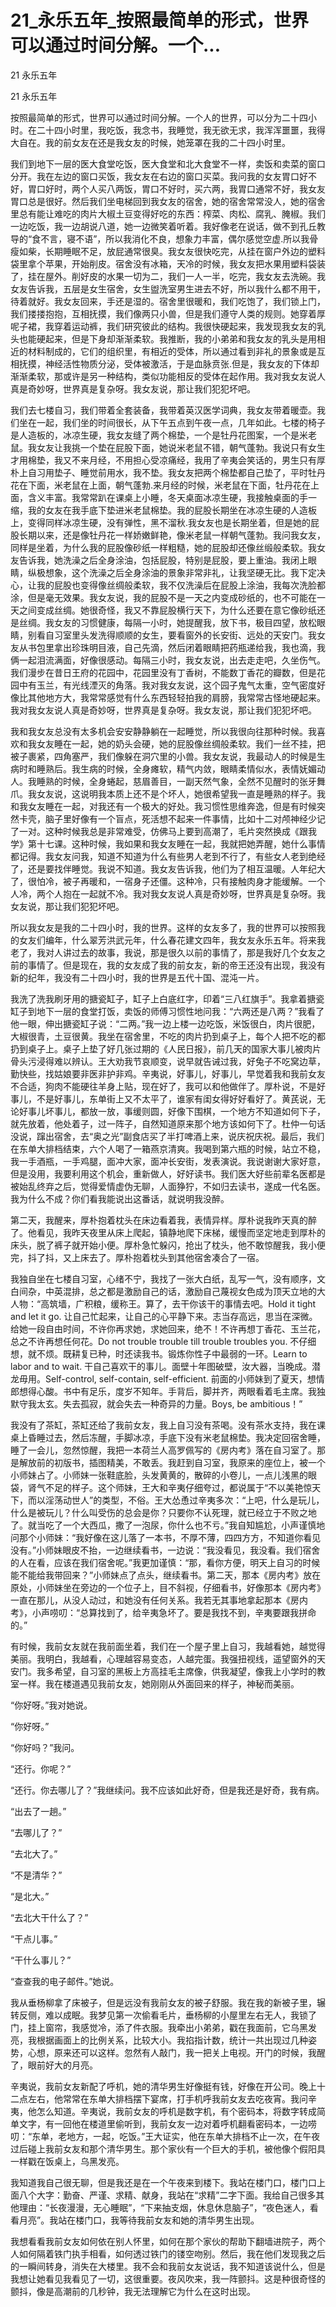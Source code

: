 # 21_永乐五年_按照最简单的形式，世界可以通过时间分解。一个...

21 永乐五年

21 永乐五年

按照最简单的形式，世界可以通过时间分解。一个人的世界，可以分为二十四小时。在二十四小时里，我吃饭，我念书，我睡觉，我无欲无求，我浑浑噩噩，我得大自在。我的前女友在还是我女友的时候，她笼罩在我的二十四小时里。

我们到地下一层的医大食堂吃饭，医大食堂和北大食堂不一样，卖饭和卖菜的窗口分开。我在左边的窗口买饭，我女友在右边的窗口买菜。我问我的女友胃口好不好，胃口好时，两个人买八两饭，胃口不好时，买六两，我胃口通常不好，我女友胃口总是很好。然后我们坐电梯回到我女友的宿舍，她的宿舍常常没人，她的宿舍里总有能让难吃的肉片大椒土豆变得好吃的东西：榨菜、肉松、腐乳、腌椒。我们一边吃饭，我一边胡说八道，她一边微笑着听着。我好像老在说话，做不到孔丘教导的“食不言，寝不语”，所以我消化不良，想象力丰富，偶尔感觉空虚.所以我骨瘦如柴，长期睡眠不足，放屁通常很臭。我女友很快吃完，从挂在窗户外边的塑料袋里拿个苹果，开始削皮。宿舍没有冰箱，天冷的时候，我女友把水果用塑料袋装了，挂在屋外。削好皮的水果一切为二，我们一人一半，吃完，我女友去洗碗。我女友告诉我，五层是女生宿舍，女生盥洗室男生进去不好，所以我什么都不用干，待着就好。我女友回来，手还是湿的。宿舍里很暖和，我们吃饱了，我们锁上门，我们搂搂抱抱，互相抚摸，我们像两只小兽，但是我们遵守人类的规则。她穿着厚呢子裙，我穿着运动裤，我们研究彼此的结构。我很快硬起来，我发现我女友的乳头也能硬起来，但是下身却渐渐柔软。我推断，我的小弟弟和我女友的乳头是用相近的材料制成的，它们的组织里，有相近的受体，所以通过看到非礼的景象或是互相抚摸，神经活性物质分泌，受体被激活，于是血脉贲张.但是，我女友的下体却渐渐柔软，那或许是另一种结构，类似功能相反的受体在起作用。我对我女友说人真是奇妙呀，世界真是复杂呀。我女友说，那让我们犯犯坏吧。

我们去七楼自习，我们带着全套装备，我带着英汉医学词典，我女友带着暖壶。我们坐在一起，我们坐的时间很长，从下午五点到午夜一点，几年如此。七楼的椅子是人造板的，冰凉生硬，我女友缝了两个棉垫，一个是牡丹花图案，一个是米老鼠。我女友让我挑一个垫在屁股下面，她说米老鼠不错，朝气蓬勃。我说只有女生才用棉垫，我又不来月经，不用担心受凉痛经，我用了辛夷会笑话的，男生只有厚朴上自习用垫子、睡觉前用水，我不垫。我女友把两个棉垫都自己垫了，平时牡丹花在下面，米老鼠在上面，朝气蓬勃.来月经的时候，米老鼠在下面，牡丹花在上面，含义丰富。我常常趴在课桌上小睡，冬天桌面冰凉生硬，我接触桌面的手一缩，我的女友在我手底下垫进米老鼠棉垫。我的屁股长期坐在冰凉生硬的人造板上，变得同样冰凉生硬，没有弹性，黑不溜秋.我女友也是长期坐着，但是她的屁股长期以来，还是像牡丹花一样娇嫩鲜艳，像米老鼠一样朝气蓬勃。我问我女友，同样是坐着，为什么我的屁股像砂纸一样粗糙，她的屁股却还像丝缎般柔软。我女友告诉我，她洗澡之后全身涂油，包括屁股，特别是屁股，要上重油。我闭上眼睛，纵极想象，这个洗澡之后全身涂油的景象非常非礼，让我坚硬无比。我下定决心，让我的屁股也变得像丝绸般柔软，我不仅洗澡后在屁股上涂油，我每次洗脸都涂，但是毫无效果。我女友说，我的屁股不是一天之内变成砂纸的，也不可能在一天之间变成丝绸。她很奇怪，我又不靠屁股横行天下，为什么还要在意它像砂纸还是丝绸。我女友的习惯健康，每隔一小时，她提醒我，放下书，极目四望，放松眼睛，别看自习室里头发洗得顺顺的女生，要看窗外的长安街、远处的天安门。我女友从书包里拿出珍珠明目液，自己先滴，然后闭着眼睛把药瓶递给我，我也滴，我俩一起泪流满面，好像很感动。每隔三小时，我女友说，出去走走吧，久坐伤气。我们漫步在昔日王府的花园中，花园里没有丁香树，不能数丁香花的瓣数，但是花园中有玉兰，有光线湮灭的角落。我对我女友说，这个园子鬼气太重，空气密度好像比其他地方大，我常常感觉有什么东西轻轻拍我的肩膀，我常常古怪地硬起来。我对我女友说人真是奇妙呀，世界真是复杂呀。我女友说，那让我们犯犯坏吧。

我和我女友总没有太多机会安安静静躺在一起睡觉，所以我很向往那种时候。我喜欢和我女友睡在一起，她的奶头会硬，她的屁股像丝绸般柔软。我们一丝不挂，把被子裹紧，四角塞严，我们像躲在洞穴里的小兽。我女友说，我最动人的时候是生病时和睡熟后。我生病的时候，全身瘫软，精气内敛，眼睛柔情似水，表情妩媚动人。我睡熟的时候，全身蜷起，慈眉善目，一副天然气象，全然不见醒时的张牙舞爪。我女友说，这说明我本质上还不是个坏人，她很希望我一直是睡熟的样子。我和我女友睡在一起，对我还有一个极大的好处。我习惯性思维奔逸，但是有时候突然卡壳，脑子里好像有一个盲点，死活想不起来一件事情，比如十二对颅神经少记了一对。这种时候我总是非常难受，仿佛马上要到高潮了，毛片突然换成《跟我学》第十七课。这种时候，我如果和我女友睡在一起，我就把她弄醒，她什么事情都记得。我女友问我，知道不知道为什么有些男人老到不行了，有些女人老到绝经了，还是要找伴睡觉。我说不知道。我女友告诉我，他们为了相互温暖。人年纪大了，很怕冷，被子再暖和，一宿身子还僵。这种冷，只有接触肉身才能缓解。一个人冷，两个人抱在一起就不冷。我对我女友说人真是奇妙呀，世界真是复杂呀。我女友说，那让我们犯犯坏吧。

所以我女友是我的二十四小时，我的世界。这样的女友多了，我的世界可以按照我的女友们编年，什么翠芳洪武元年，什么春花建文四年，我女友永乐五年。将来我老了，我对人讲过去的故事，我说，那是很久以前的事情了，那是我好几个女友之前的事情了。但是现在，我的女友成了我的前女友，新的帝王还没有出现，我没有新的纪年，我没有二十四小时，我的世界是五代十国、混沌一片。

我洗了洗我刷牙用的搪瓷缸子，缸子上白底红字，印着“三八红旗手”。我拿着搪瓷缸子到地下一层的食堂打饭，卖饭的师傅习惯性地问我：“六两还是八两？”我看了他一眼，伸出搪瓷缸子说：“二两。”我一边上楼一边吃饭，米饭很白，肉片很肥，大椒很青，土豆很黄。我坐在宿舍里，不吃的肉片扔到桌子上，每个人把不吃的都扔到桌子上。桌子上垫了好几张过期的《人民日报》，前几天的国家大事儿被肉片骨头污浸得难以辨认。王大劝我节哀顺变，说早就告诫过我，好兔子不吃窝边草，勤快些，找姑娘要非医非护非鸡。辛夷说，好事儿，好事儿，早觉着我和我前女友不合适，狗肉不能硬往羊身上贴，现在好了，我可以和他做伴了。厚朴说，不是好事儿，不是好事儿，东单街上又不太平了，谁家有闺女得好好看好了。黄芪说，无论好事儿坏事儿，都放一放，事缓则圆，好像下围棋，一个地方不知道如何下子，就先放着，他处着子，过一阵子，自然知道原来那个地方该如何下了。杜仲一句话没说，蹿出宿舍，去“奥之光”副食店买了半打啤酒上来，说庆祝庆祝。最后，我们在东单大排档结束，六个人喝了一箱燕京清爽。我喝到第六瓶的时候，站立不稳，我一手酒瓶，一手鸡腿，面冲大家，面冲长安街，发表演说。我说谢谢大家好意，但是没用，我要利用这个机会，重新做人，好好读书。我们医大好些前辈名医都是被始乱终弃之后，觉得爱情虚伪无聊，人面狰狞，不如归去读书，遂成一代名医。我为什么不成？你们看我能说出这番话，就说明我没醉。

第二天，我醒来，厚朴抱着枕头在床边看着我，表情异样。厚朴说我昨天真的醉了。他看见，我昨天夜里从床上爬起，镇静地爬下床梯，缓慢而坚定地走到厚朴的床头，脱了裤子就开始小便。厚朴急忙躲闪，抢出了枕头，他不敢惊醒我，我小便完，抖了抖，又上床去了。厚朴抱着枕头到其他宿舍凑合了一宿。

我独自坐在七楼自习室，心绪不宁，我找了一张大白纸，乱写一气，没有顺序，文白间杂，中英混排，总之都是激励自己的话，激励自己蔑视女色成为顶天立地的大人物：“高筑墙，广积粮，缓称王。算了，去干你该干的事情去吧。Hold it tight and let it go. 让自己忙起来，让自己的心平静下来。志当存高远，思当在深微。给她一段自由时间，不许你再求她，求她回来，绝不！不许再想丁香花、玉兰花，总之不许再想任何花。Do not trouble trouble till trouble troubles you. 不仔细想，就不烦。既耕复已种，时还读我书。锻炼你性子中最弱的一环。Learn to labor and to wait. 干自己喜欢干的事儿。面壁十年图破壁，汝大器，当晚成。潜龙毋用。Self-control, self-contain, self-efficient. 前面的小师妹到了夏天，想情郎想得心酸。书中有足乐，度岁不知年。手背后，脚并齐，两眼看着毛主席。我独默守我太玄。失去孤寂，就会失去一种奇异的力量。Boys, be ambitious！”

我没有了茶缸，茶缸还给了我前女友，我上自习没有茶喝。没有茶水支持，我在课桌上昏睡过去，然后冻醒，手脚冰凉，手底下没有米老鼠棉垫。我决定回宿舍睡，睡了一会儿，忽然惊醒，我把一本荷兰人高罗佩写的《房内考》落在自习室了。那是解放前的初版书，插图精美，不敢丢。我赶到自习室，我原来的座位上，被一个小师妹占了。小师妹一张鞋底脸，头发黄黄的，散碎的小卷儿，一点儿浅黑的眼袋，肾气不足的样子。这个师妹，王大和辛夷仔细夸过，都说属于“不以美艳惊天下，而以淫荡动世人”的类型，不俗。王大怂恿过辛夷多次：“上吧，什么是玩儿，什么是被玩儿？什么叫受伤的总会是你？只要你不认死理，就已经立于不败之地了。就当吃了一个大西瓜，撒了一泡尿，你什么也不亏。”我自知尴尬，小声谨慎地问那个小师妹：“我好像在这儿落了一本书，不厚不薄，四四方方，不知道你看见没有。”小师妹眼皮不抬，一边继续看书，一边说：“我没看见，我没看。我们宿舍的人在看，应该在我们宿舍呢。”我更加谨慎：“那，看你方便，明天上自习的时候能不能给我带回来？”小师妹点了点头，继续看书。第二天，那本《房内考》放在原处，小师妹坐在旁边的一个位子上，目不斜视，仔细看书，好像那本《房内考》一直在那儿，从没人动过，和她没有任何关系。我若无其事地拿起那本《房内考》，小声唠叨：“总算找到了，给辛夷急坏了。要是我找不到，辛夷要跟我拼命的。”

有时候，我前女友就在我前面坐着，我们在一个屋子里上自习，我越看她，越觉得美丽。我明白，我越看，心理越容易变态，人越完蛋。我强扭视线，遥望窗外的天安门。我多希望，自习室的黑板上方高挂毛主席像，供我凝望，像我上小学时的教室一样。我在楼道遇见我前女友，她刚刚从外面回来的样子，神秘而美丽。

“你好呀。”我对她说。

“你好呀。”

“你好吗？”我问。

“还行。你呢？”

“还行。你去哪儿了？”我继续问。我不应该如此好奇，但是我还是好奇，我有病。

“出去了一趟。”

“去哪儿了？”

“去北大了。”

“不是清华？”

“是北大。”

“去北大干什么了？”

“干点儿事。”

“干什么事儿？”

“查查我的电子邮件。”她说。

我从垂杨柳拿了床被子，但是远没有我前女友的被子舒服。我在我的新被子里，辗转反侧，难以成眠。我梦见第一次偷看毛片，垂杨柳的小屋里左右无人，我锁了门，挂上窗帘，我感觉冷，添了件衣服。我牵出小弟弟，戳在我面前，它乌黑发亮，我根据画面上的比例关系，比较大小。我掐指计数，统计一共出现过几种姿势，心想，原来还可以这样。忽然有人敲门，我一把关上电视。开门的时候，我醒了，眼前好大的月亮。

辛夷说，我前女友新配了呼机，她的清华男生好像挺有钱，好像在开公司。晚上十二点左右，他常常在东单大排档摆下宴席，打手机呼我前女友去吃夜宵。我问辛夷，他怎么知道。辛夷说，我前女友的呼机是数字机，有个密码本，将数字转成简单文字，有一回他在楼道里偷听到，我前女友一边对着呼机翻看密码本，一边唠叨：“东单，老地方，一起，吃饭。”王大证实，他在东单大排档不止一次，在午夜过后碰上我前女友和那个清华男生。那个家伙有一个巨大的手机，被他像个假阳具一样戳在饭桌上，乌黑发亮。

我知道我自己很无聊，但是我还是在一个午夜来到楼下。我站在楼门口，楼门口上面八个大字：勤奋、严谨、求精、献身，我站在“求精”二字下面。我给自己很多其他理由：“长夜漫漫，无心睡眠”，“下来抽支烟，休息休息脑子”，“夜色迷人，看看月亮”。我站在楼门口，我等待我前女友和她的清华男生出现。

我想看看我前女友如何依在别人怀里，如何在那个家伙的帮助下翻墙进院子，两个人如何隔着铁门执手相看，如何透过铁门的镂空吻别。然后，我在他们发现我之后的一瞬间转身，消失在大楼里。我不会和我前女友说话，我不知道该说什么，但是我想让她看见我看见了一切，这很重要。夜风吹来，我一阵颤抖。这是种很奇怪的颤抖，像是高潮前的几秒钟，我无法理解它为什么在这时出现。